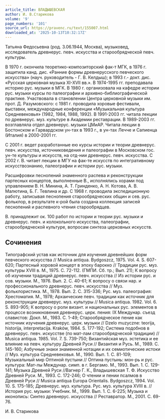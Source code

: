```yaml
---
article_title: ВЛАДЫШЕВСКАЯ
author: И. В.Старикова
volume: '9'
page_numbers: '101'
source_url: https://pravenc.ru/text/155007.html
downloaded_at: '2025-10-13T10:32:17Z'
---
```


Татьяна Федосьевна (род. 3.06.1944, Москва), музыковед, исследователь древнерус. певч. искусства и старообрядческой певч. культуры.

В 1970 г. окончила теоретико-композиторский фак-т МГК, в 1976 г. защитила канд. дис. «Ранние формы древнерусского певческого искусства» (науч. руководитель - Г. В. Келдыш); в 1993 г.- докт. дис. «Русская церковная музыка XI-XVII вв.». В 1974-1995 гг. преподавала историю рус. музыки в МГК. В 1980 г. организовала на кафедре истории рус. музыки курсы по палеографии и архивно-библиографической практике. Участвовала в становлении Центра церковной музыки им. прот. Д. Разумовского: с 1981 г. проводила хоровые фестивали, выставки, международные конференции «Музыкальная культура Средневековья» (1982, 1984, 1988, 1992). В 1991-2003 гг. читала лекции по древнерус. муз. культуре в Академии реставрации. В 1989-2003 гг. возглавляла отдел древнерус. музыки ЦМиАР. Читала лекции в Бостонском и Гарвардском ун-тах в 1993 г., в ун-тах Лечче и Сапиенца (Италия) в 2000-2001 гг.

С 2001 г. ведет разработанные ею курсы истории и теории древнерус. певч. искусства, источниковедения и палеографии в Московском гос. ун-те культуры и искусств, на отд-нии древнерус. певч. искусства. С 2002 г. В. читает лекции в МГУ на фак-те искусств по интегративному искусствознанию, палеографии и истории рус. музыки.

Расшифровки песнопений знаменного распева и реконструкции партесных концертов, выполненные В., исполнялись хорами под управлением В. Н. Минина, А. Т. Гринденко, А. Н. Котова, А. В. Малютина, Б. Г. Тевлина и др. С 1968 г. проводила экспедиционную работу, записывая песнопения старообрядческих общин и сев. рус. фольклор, в результате к-рой была создана коллекция записей песнопений и распевного чтения старообрядцев.

В. принадлежит ок. 100 работ по истории и теории рус. музыки и древнерус. певч. и колокольного искусства, палеографии, старообрядческой культуре, вопросам синтеза церковных искусств.

## Сочинения

Типографский устав как источник для изучения древнейших форм певческого искусства // Musica antiqua. Bydgoszcz, 1975. Vol. 4. S. 607-620; Партесный хоровой концерт в эпоху барокко // Традиции рус. муз. культуры XVIII в. М., 1975. С. 72-112. (ГМПИ. Cб. тр.; Вып. 21); К вопросу об изучении традиций древнерус. певч. искусства // Из истории рус. и сов. музыки. М., 1976. Вып. 2. С. 40-61; К вопросу о связи нар. и профессионального древнерус. певч. искусства // Муз. фольклористика. М., 1978. Вып. 2. С. 315-336; Рус. муз. палеография: Хрестоматия. М., 1978; Архаические певч. традиции как источник для реконструкции древнерус. муз. культуры // Musica antiqua. 1982. Vol. 6. S. 893-905; К вопросу о роли визант. и национальных рус. элементов в процессе возникновения древнерус. церк. пения: IX Междунар. съезд славистов: Докл. М., 1983. С. 1-49; Старообрядческое пение как источник изучения древнерус. церк. музыки // Dzelo muzyczne: teorija, historija, interpretacija. Kraków, 1984. S. 177-192; Система подобнов в древнерус. певч. искусстве (по мат-лам старообрядческой традиции) // Musica antiqua. 1985. Vol. 7. S. 739-750; Византийская муз. эстетика и ее влияние на певч. культуру Древней Руси // Византия и Русь. М., 1989. С. 145-160; Азбучные знаки знаменной нотации и их семиотические истоки // Муз. культура Средневековья. М., 1990. Вып. 1. С. 81-109; Музыкальный мир Оптиной пустыни // Оптина пустынь: мон-рь и рус. культура: Мат-лы Междунар. симп. в г. Бергамо. М., 1993. Вып. 1. С. 129-141; Музыка Древней Руси //Вагнер Г. К., Владышевская Т. Ф. Искусство Древней Руси. М., 1993. С. 172-246; О чтении и пении псалмов в Древней Руси // Musica antiqua Europa Orientalis. Bydgoszcz, 1994. Vol. 10. S. 175-185; Древнерус. муз. культура. Рус. муз. культура ХVIII в. // История рус. музыки: Учебник. М., 1999. Вып. 1. С. 6-225; Музыка и иконопись: Синтез древнерус. искусства // Реставратор. М., 2001. С. 69-76.

И. В.  Старикова
